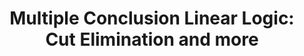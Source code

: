 ---
title: "Multiple Conclusion Linear Logic: Cut Elimination and more"
year: 2016
venue: "Logical Foundations of Computer Science (LFCS)"
slides: includes/talks/2016-LFCS16.pdf
---